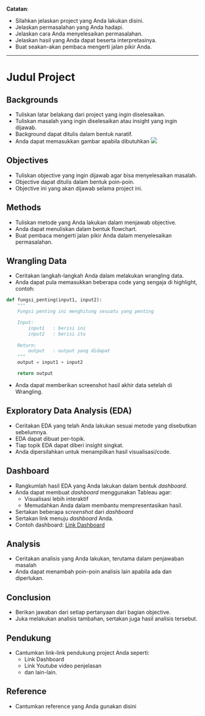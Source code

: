 **Catatan**:
- Silahkan jelaskan project yang Anda lakukan disini.
- Jelaskan permasalahan yang Anda hadapi.
- Jelaskan cara Anda menyelesaikan permasalahan.
- Jelaskan hasil yang Anda dapat beserta interpretasinya.
- Buat seakan-akan pembaca mengerti jalan pikir Anda.

---

# **Judul Project**

## **Backgrounds**
- Tuliskan latar belakang dari project yang ingin diselesaikan.
- Tuliskan masalah yang ingin diselesaikan atau insight yang ingin dijawab.
- Background dapat ditulis dalam bentuk naratif.
- Anda dapat memasukkan gambar apabila dibutuhkan
![](https://asset-a.grid.id//crop/0x0:0x0/700x465/photo/2019/10/31/71888328.jpg)


## **Objectives**
- Tuliskan objective yang ingin dijawab agar bisa menyelesaikan masalah. 
- Objective dapat ditulis dalam bentuk poin-poin.
- Objective ini yang akan dijawab selama project ini.


## **Methods**
- Tuliskan metode yang Anda lakukan dalam menjawab objective.
- Anda dapat menuliskan dalam bentuk flowchart.
- Buat pembaca mengerti jalan pikir Anda dalam menyelesaikan permasalahan.


## **Wrangling Data**
- Ceritakan langkah-langkah Anda dalam melakukan wrangling data.
- Anda dapat pula memasukkan beberapa code yang sengaja di highlight, contoh:
```python
def fungsi_penting(input1, input2):
    """
    Fungsi penting ini menghitung sesuatu yang penting

    Input:
        input1   : berisi ini
        input2   : berisi itu
    
    Return:
        output   : output yang didapat
    """
    output = input1 + input2

    return output
```
- Anda dapat memberikan screenshot hasil akhir data setelah di Wrangling.


## **Exploratory Data Analysis (EDA)**
- Ceritakan EDA yang telah Anda lakukan sesuai metode yang disebutkan sebelumnya.
- EDA dapat dibuat per-topik.
- Tiap topik EDA dapat diberi insight singkat.
- Anda dipersilahkan untuk menampilkan hasil visualisasi/code.


## **Dashboard**
- Rangkumlah hasil EDA yang Anda lakukan dalam bentuk *dashboard*.
- Anda dapat membuat *dashboard* menggunakan Tableau agar:
   - Visualisasi lebih interaktif
   - Memudahkan Anda dalam membantu mempresentasikan hasil.
- Sertakan beberapa *screenshot* dari *dashboard*
- Sertakan link menuju *dashboard* Anda.
- Contoh dashboard: [Link Dashboard](https://public.tableau.com/app/profile/khulud.saekhan/viz/DashboardProjectLab/DashboardKepemilikanRumah)


## **Analysis**
- Ceritakan analisis yang Anda lakukan, terutama dalam penjawaban masalah
- Anda dapat menambah poin-poin analisis lain apabila ada dan diperlukan.


## **Conclusion**
- Berikan jawaban dari setiap pertanyaan dari bagian objective.
- Juka melakukan analisis tambahan, sertakan juga hasil analisis tersebut.


## **Pendukung**
- Cantumkan link-link pendukung project Anda seperti:
   - Link Dashboard
   - Link Youtube video penjelasan
   - dan lain-lain.


## **Reference**
- Cantumkan reference yang Anda gunakan disini
